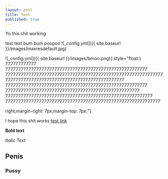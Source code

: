 ```yaml
---
layout: post
title: test
published: true
---
```


Yo this shit working

test text bum bum poopoo ![_config.yml]({{ site.baseurl }}/images/maxresdefault.jpg)


![_config.yml]({{ site.baseurl }}/images/bmoo.png){:style="float:} 777777777777 7777777777777777777777777777777777777777777777777777777  
77777777777777777777777777777777777777777777777777777777777777777777777777777777777777777777777777777777777 7777777777777777777777777777777777777777777777777777777  7777777777777777777777777777777777777777777777777777 777777777777777777777777777777777777777777777777777777777
777777777777777777777777777777777777777777777777777777777777


right;margin-right: 7px;margin-top: 7px;"}

I hope this shit works [test link]( https://www.youtube.com/watch?v=mEnhfMRLXnc)


**Bold text**


_Italic Text_


## Penis


### Pussy
